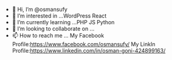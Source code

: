 - 👋 Hi, I’m @osmansufy
- 👀 I’m interested in ...WordPress React
- 🌱 I’m currently learning ...PHP JS Python
- 💞️ I’m looking to collaborate on ...
- 📫 How to reach me ...
My Facebook Profile:https://www.facebook.com/osmansufy/
My LinkIn Profile:https://www.linkedin.com/in/osman-goni-424899163/

<!---
osmansufy/osmansufy is a ✨ special ✨ repository because its `README.md` (this file) appears on your GitHub profile.
You can click the Preview link to take a look at your changes.
--->
